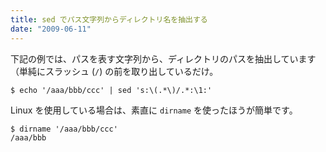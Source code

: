 ```yaml
---
title: sed でパス文字列からディレクトリ名を抽出する
date: "2009-06-11"
---
```


下記の例では、パスを表す文字列から、ディレクトリのパスを抽出しています（単純にスラッシュ (`/`) の前を取り出しているだけ。

~~~
$ echo '/aaa/bbb/ccc' | sed 's:\(.*\)/.*:\1:'
~~~

Linux を使用している場合は、素直に `dirname` を使ったほうが簡単です。

~~~
$ dirname '/aaa/bbb/ccc'
/aaa/bbb
~~~

